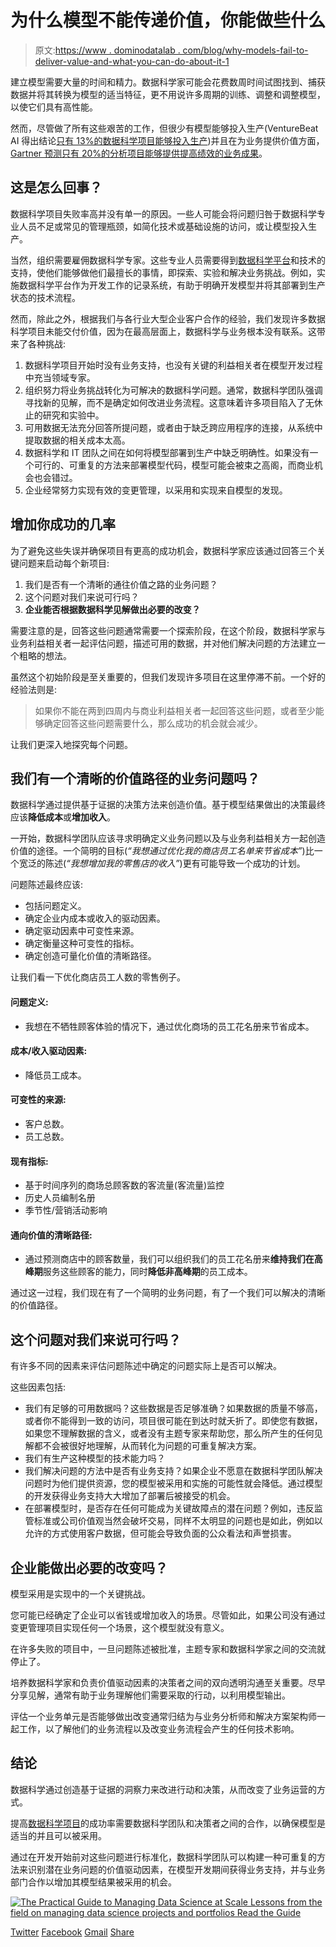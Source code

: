 # 为什么模型不能传递价值，你能做些什么

> 原文:[https://www . dominodatalab . com/blog/why-models-fail-to-deliver-value-and-what-you-can-do-about-it-1](https://www.dominodatalab.com/blog/why-models-fail-to-deliver-value-and-what-you-can-do-about-it-1)

建立模型需要大量的时间和精力。数据科学家可能会花费数周时间试图找到、捕获数据并将其转换为模型的适当特征，更不用说许多周期的训练、调整和调整模型，以使它们具有高性能。

然而，尽管做了所有这些艰苦的工作，但很少有模型能够投入生产(VentureBeat AI 得出结论[只有 13%的数据科学项目能够投入生产](https://venturebeat.com/2019/07/19/why-do-87-of-data-science-projects-never-make-it-into-production/))并且在为业务提供价值方面， [Gartner 预测只有 20%的分析项目能够提供提高绩效的业务成果](https://blogs.gartner.com/andrew_white/2019/01/03/our-top-data-and-analytics-predicts-for-2019/)。

## 这是怎么回事？

数据科学项目失败率高并没有单一的原因。一些人可能会将问题归咎于数据科学专业人员不足或常见的管理瓶颈，如简化技术或基础设施的访问，或让模型投入生产。

当然，组织需要雇佣数据科学专家。这些专业人员需要得到[数据科学平台](/resources/field-guide/data-science-platforms/)和技术的支持，使他们能够做他们最擅长的事情，即探索、实验和解决业务挑战。例如，实施数据科学平台作为开发工作的记录系统，有助于明确开发模型并将其部署到生产状态的技术流程。

然而，除此之外，根据我们与各行业大型企业客户合作的经验，我们发现许多数据科学项目未能交付价值，因为在最高层面上，数据科学与业务根本没有联系。这带来了各种挑战:

1.  数据科学项目开始时没有业务支持，也没有关键的利益相关者在模型开发过程中充当领域专家。
2.  组织努力将业务挑战转化为可解决的数据科学问题。通常，数据科学团队强调寻找新的见解，而不是确定如何改进业务流程。这意味着许多项目陷入了无休止的研究和实验中。
3.  可用数据无法充分回答所提问题，或者由于缺乏跨应用程序的连接，从系统中提取数据的相关成本太高。
4.  数据科学和 IT 团队之间在如何将模型部署到生产中缺乏明确性。如果没有一个可行的、可重复的方法来部署模型代码，模型可能会被束之高阁，而商业机会也会错过。
5.  企业经常努力实现有效的变更管理，以采用和实现来自模型的发现。

## 增加你成功的几率

为了避免这些失误并确保项目有更高的成功机会，数据科学家应该通过回答三个关键问题来启动每个新项目:

1.  我们是否有一个清晰的通往价值之路的业务问题？
2.  这个问题对我们来说可行吗？
3.  **企业能否根据数据科学见解做出必要的改变？**

需要注意的是，回答这些问题通常需要一个探索阶段，在这个阶段，数据科学家与业务利益相关者一起评估问题，描述可用的数据，并对他们解决问题的方法建立一个粗略的想法。

虽然这个初始阶段是至关重要的，但我们发现许多项目在这里停滞不前。一个好的经验法则是:

> 如果你不能在两到四周内与商业利益相关者一起回答这些问题，或者至少能够确定回答这些问题需要什么，那么成功的机会就会减少。

让我们更深入地探究每个问题。

## 我们有一个清晰的价值路径的业务问题吗？

数据科学通过提供基于证据的决策方法来创造价值。基于模型结果做出的决策最终应该**降低成本**或**增加收入**。

一开始，数据科学团队应该寻求明确定义业务问题以及与业务利益相关方一起创造价值的途径。一个简明的目标(*“我想通过优化我的商店员工名单来节省成本”*)比一个宽泛的陈述(*“我想增加我的零售店的收入”*)更有可能导致一个成功的计划。

问题陈述最终应该:

*   包括问题定义。
*   确定企业内成本或收入的驱动因素。
*   确定驱动因素中可变性来源。
*   确定衡量这种可变性的指标。
*   确定创造可量化价值的清晰路径。

让我们看一下优化商店员工人数的零售例子。

#### 问题定义:

*   我想在不牺牲顾客体验的情况下，通过优化商场的员工花名册来节省成本。

#### 成本/收入驱动因素:

*   降低员工成本。

#### 可变性的来源:

*   客户总数。
*   员工总数。

#### 现有指标:

*   基于时间序列的商场总顾客数的客流量(客流量)监控
*   历史人员编制名册
*   季节性/营销活动影响

#### 通向价值的清晰路径:

*   通过预测商店中的顾客数量，我们可以组织我们的员工花名册来**维持我们在高峰期**服务这些顾客的能力，同时**降低非高峰期**的员工成本。

通过这一过程，我们现在有了一个简明的业务问题，有了一个我们可以解决的清晰的价值路径。

## 这个问题对我们来说可行吗？

有许多不同的因素来评估问题陈述中确定的问题实际上是否可以解决。

这些因素包括:

*   我们有足够的可用数据吗？这些数据是否足够准确？如果数据的质量不够高，或者你不能得到一致的访问，项目很可能在到达时就夭折了。即使您有数据，如果您不理解数据的含义，或者没有主题专家来帮助您，那么所产生的任何见解都不会被很好地理解，从而转化为问题的可重复解决方案。
*   我们有生产这种模型的技术能力吗？
*   我们解决问题的方法中是否有业务支持？如果企业不愿意在数据科学团队解决问题时为他们提供资源，您的模型被采用和实施的可能性就会降低。通过模型的开发获得业务支持大大增加了部署后被接受的机会。
*   在部署模型时，是否存在任何可能成为关键故障点的潜在问题？例如，违反监管标准或公司价值观当然会破坏交易，同样不太明显的问题也是如此，例如以允许的方式使用客户数据，但可能会导致负面的公众看法和声誉损害。

## 企业能做出必要的改变吗？

模型采用是实现中的一个关键挑战。

您可能已经确定了企业可以省钱或增加收入的场景。尽管如此，如果公司没有通过变更管理项目实现任何一个场景，这个模型就没有意义。

在许多失败的项目中，一旦问题陈述被批准，主题专家和数据科学家之间的交流就停止了。

培养数据科学家和负责价值驱动因素的决策者之间的双向透明沟通至关重要。尽早分享见解，通常有助于业务理解他们需要采取的行动，以利用模型输出。

评估一个业务单元是否能够做出改变通常归结为与业务分析师和解决方案架构师一起工作，以了解他们的业务流程以及改变业务流程会产生的任何技术影响。

## 结论

数据科学通过创造基于证据的洞察力来改进行动和决策，从而改变了业务运营的方式。

提高[数据科学项目](/resources/field-guide/managing-data-science-projects/)的成功率需要数据科学团队和决策者之间的合作，以确保模型是适当的并且可以被采用。

通过在开发开始前对这些问题进行标准化，数据科学团队可以构建一种可重复的方法来识别潜在业务问题的价值驱动因素，在模型开发期间获得业务支持，并与业务部门合作以增加其模型结果被采用的机会。

[![The Practical Guide to  Managing Data Science at Scale  Lessons from the field on managing data science projects and portfolios Read the Guide](../Images/4009b1665a905f8c4b32c9155ca0c9a7.png)](https://cta-redirect.hubspot.com/cta/redirect/6816846/4fa9500d-90e5-4182-8b71-3765859d1265) 

[Twitter](/#twitter) [Facebook](/#facebook) [Gmail](/#google_gmail) [Share](https://www.addtoany.com/share#url=https%3A%2F%2Fwww.dominodatalab.com%2Fblog%2Fwhy-models-fail-to-deliver-value-and-what-you-can-do-about-it%2F&title=Why%20models%20fail%20to%20deliver%20value%20and%20what%20you%20can%20do%20about%20it)